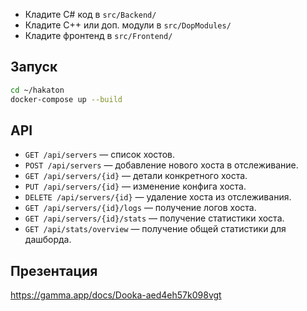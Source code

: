 
- Кладите C# код в `src/Backend/`
- Кладите C++ или доп. модули в `src/DopModules/`
- Кладите фронтенд в `src/Frontend/`


## Запуск
```bash
cd ~/hakaton
docker-compose up --build
```

## API
- `GET /api/servers` — список хостов.
- `POST /api/servers` — добавление нового хоста в отслеживание.
- `GET /api/servers/{id}` — детали конкретного хоста.
- `PUT /api/servers/{id}` — изменение конфига хоста.
- `DELETE /api/servers/{id}` — удаление хоста из отслеживания.
- `GET /api/servers/{id}/logs` — получение логов хоста.
- `GET /api/servers/{id}/stats` — получение статистики хоста.
- `GET /api/stats/overview` — получение общей статистики для дашборда.

## Презентация
https://gamma.app/docs/Dooka-aed4eh57k098vgt
